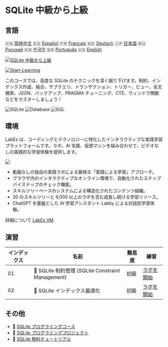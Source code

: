 # SQLite 中級から上級

## 言語

🇨🇳 [简体中文](README_zh.md) 🇪🇸 [Español](README_es.md) 🇫🇷 [Français](README_fr.md) 🇩🇪 [Deutsch](README_de.md) 🇯🇵 [日本語](README_ja.md) 🇷🇺 [Русский](README_ru.md) 🇰🇷 [한국어](README_ko.md) 🇧🇷 [Português](README_pt.md) 🇺🇸 [English](README.md) 

[![SQLite 中級から上級](https://cover-creator.labex.io/sqlite-intermediate-to-advanced.png?lang=ja)](https://labex.io/ja/courses/sqlite-intermediate-to-advanced)

[![Start-Learning](https://img.shields.io/badge/Start-Learning-whitesmoke?style=for-the-badge)](https://labex.io/ja/courses/sqlite-intermediate-to-advanced)

このコースでは、高度な SQLite のテクニックを深く掘り下げます。制約、インデックス作成、結合、サブクエリ、トランザクション、トリガー、ビュー、全文検索、JSON、バックアップ、PRAGMA チューニング、CTE、ウィンドウ関数などをマスターしましょう！

![SQLite](https://img.shields.io/badge/SQLite-whitesmoke?style=for-the-badge&logo=sqlite)
![Database](https://img.shields.io/badge/Database-whitesmoke?style=for-the-badge&logo=database)
![SQL](https://img.shields.io/badge/SQL-whitesmoke?style=for-the-badge&logo=sql)


## 環境

LabEx は、コーディングとテクノロジーに特化したインタラクティブな実践学習プラットフォームです。ラボ、AI 支援、仮想マシンを組み合わせて、ビデオなしの実践的な学習体験を提供します。

![](https://tutorial-screenshot.getvm.io/images/vm-1725247253.png)

- 動画なしの独自の実践ラボによる厳格な「実践による学習」アプローチ。
- ブラウザ内のインタラクティブなオンライン環境で、自動化されたステップバイステップのチェック機能。
- スキルツリーベースのシステムによる構造化されたコンテンツ組織。
- 30 のスキルツリーと 6,000 以上のラボを含む成長し続ける学習リソース。
- ChatGPT を基盤とした AI 学習アシスタント Labby による対話型学習体験。

詳細について [LabEx VM](https://support.labex.io/using-labex/virtual-machine).

## 演習

|   インデックス | 名前                                              | 難易度   | 練習                                                                                                              |
|----------------|---------------------------------------------------|----------|-------------------------------------------------------------------------------------------------------------------|
|             01 | 📖 SQLite 制約管理 (SQLite Constraint Management) | 初級     | <a target='_blank' href='https://labex.io/ja/tutorials/sqlite-sqlite-constraint-management-552545'>ラボを開始</a> |
|             02 | 📖 SQLite インデックス最適化                      | 初級     | <a target='_blank' href='https://labex.io/ja/tutorials/sqlite-sqlite-index-optimization-552552'>ラボを開始</a>    |

## その他

- 🔗 [SQLite プログラミングコース](https://github.com/labex-labs/awesome-programming-courses)
- 🔗 [SQLite プログラミングプロジェクト](https://github.com/labex-labs/awesome-programming-projects)
- 🔗 [SQLite 無料チュートリアル](https://github.com/labex-labs/sqlite-free-tutorials)


